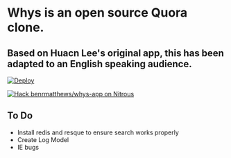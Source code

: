 # Whys is an open source Quora clone.

## Based on Huacn Lee's original app, this has been adapted to an English speaking audience.

[![Deploy](https://www.herokucdn.com/deploy/button.png)](https://heroku.com/deploy)

[![Hack benrmatthews/whys-app on Nitrous](https://d3o0mnbgv6k92a.cloudfront.net/assets/hack-l-v1-4b6757c3247e3c50314390ece34cdb11.png)](https://www.nitrous.io/hack_button?source=embed&runtime=rails&repo=benrmatthews%2Fwhys-app)

## To Do

* Install redis and resque to ensure search works properly
* Create Log Model
* IE bugs
